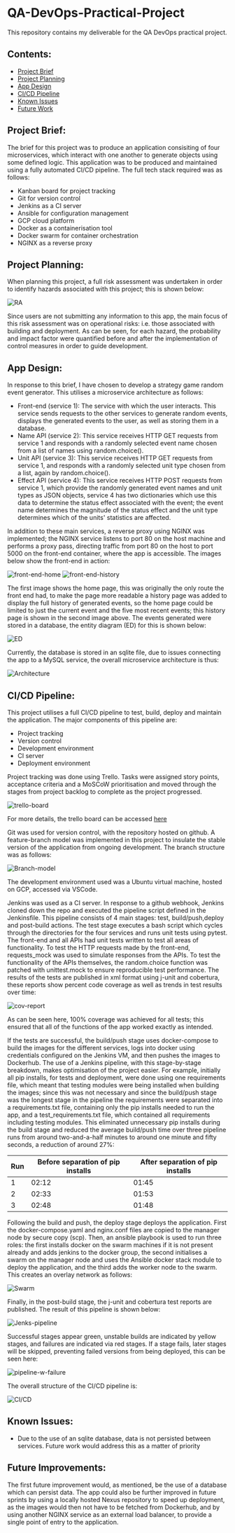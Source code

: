# QA-DevOps-Practical-Project  
This repository contains my deliverable for the QA DevOps practical project.
## Contents:  
*  [Project Brief](#Project-Brief)
*  [Project Planning](#Project-Planning)
*  [App Design](#App-Design)
*  [CI/CD Pipeline](#CI/CD-Pipeline)
*  [Known Issues](#Known-Issues)
*  [Future Work](#Future-Work)

## Project Brief:  
The brief for this project was to produce an application consisiting of four microservices, which interact with one another to generate objects using some defined logic. This application was to be produced and maintained using a fully automated CI/CD pipeline. The full tech stack required was as follows:  
* Kanban board for project tracking
* Git for version control
* Jenkins as a CI server
* Ansible for configuration management
* GCP cloud platform
* Docker as a containerisation tool
* Docker swarm for container orchestration
* NGINX as a reverse proxy  

## Project Planning:
When planning this project, a full risk assessment was undertaken in order to identify hazards associated with this project; this is shown below:

![RA](https://i.imgur.com/qJS8FBj.png)

Since users are not submitting any information to this app, the main focus of this risk assessment was on operational risks: i.e. those associated with building and deployment. As can be seen, for each hazard, the probability and impact factor were quantified before and after the implementation of control measures in order to guide development.

## App Design:  
In response to this brief, I have chosen to develop a strategy game random event generator. This utilises a microservice architecture as follows:  
* Front-end (service 1): The service with which the user interacts. This service sends requests to the other services to generate random events, displays the generated events to the user, as well as storing them in a database.
* Name API (service 2): This service receives HTTP GET requests from service 1 and responds with a randomly selected event name chosen from a list of names using random.choice().
* Unit API (service 3): This service receives HTTP GET requests from service 1, and responds with a randomly selected unit type chosen from a list, again by random.choice().
* Effect API (service 4): This service receives HTTP POST requests from service 1, which provide the randomly generated event names and unit types as JSON objects, service 4 has two dictionaries which use this data to determine the status effect associated with the event; the event name determines the magnitude of the status effect and the unit type determines which of the units' statistics are affected.

In addition to these main services, a reverse proxy using NGINX was implemented; the NGINX service listens to port 80 on the host machine and performs a proxy pass, directing traffic from port 80 on the host to port 5000 on the front-end container, where the app is accessible. The images below show the front-end in action:  

![front-end-home](https://i.imgur.com/imVhUta.png) ![front-end-history](https://i.imgur.com/MugpPxv.png)

The first image shows the home page, this was originally the only route the front end had, to make the page more readable a history page was added to display the full history of generated events, so the home page could be limited to just the current event and the five most recent events; this history page is shown in the second image above. The events generated were stored in a database, the entity diagram (ED) for this is shown below:

![ED](https://i.imgur.com/0dN4mk6.png)

Currently, the database is stored in an sqlite file, due to issues connecting the app to a MySQL service, the overall microservice architecture is thus:

![Architecture](https://i.imgur.com/42mJcPR.png)

## CI/CD Pipeline:
This project utilises a full CI/CD pipeline to test, build, deploy and maintain the application. The major components of this pipeline are:
* Project tracking
* Version control
* Development environment
* CI server
* Deployment environment  

Project tracking was done using Trello. Tasks were assigned story points, acceptance criteria and a MoSCoW prioritisation and moved through the stages from project backlog to complete as the project progressed. 

![trello-board](https://i.imgur.com/hNSLsh4.png)  

For more details, the trello board can be accessed [here](https://trello.com/b/75rHr6yu/practical-project)

Git was used for version control, with the repository hosted on github. A feature-branch model was implemented in this project to insulate the stable version of the application from ongoing development. The branch structure was as follows:  

![Branch-model](https://i.imgur.com/ZRUkDvL.png)

The development environment used was a Ubuntu virtual machine, hosted on GCP, accessed via VSCode. 

Jenkins was used as a CI server. In response to a github webhook, Jenkins cloned down the repo and executed the pipeline script defined in the Jenkinsfile. This pipeline consists of 4 main stages: test, build/push,deploy and post-build actions. The test stage executes a bash script which cycles through the directories for the four services and runs unit tests using pytest. The front-end and all APIs had unit tests written to test all areas of functionality. To test the HTTP requests made by the front-end, requests_mock was used to simulate responses from the APIs. To test the functionality of the APIs themselves, the random.choice function was patched with unittest.mock to ensure reproducible test performance. The results of the tests are published in xml format using j-unit and cobertura, these reports show percent code coverage as well as trends in test results over time:  

![cov-report](https://i.imgur.com/Iz5vh4z.png)

As can be seen here, 100% coverage was achieved for all tests; this ensured that all of the functions of the app worked exactly as intended.

If the tests are successful, the build/push stage uses docker-compose to build the images for the different services, logs into docker using credentials configured on the Jenkins VM, and then pushes the images to Dockerhub. The use of a Jenkins pipeline, with this stage-by-stage breakdown, makes optimisation of the project easier. For example, initially all pip installs, for tests and deployment, were done using one requirements file, which meant that testing modules were being installed when building the images; since this was not necessary and since the build/push stage was the longest stage in the pipeline the requirements were separated into a requirements.txt file, containing only the pip installs needed to run the app, and a test_requirements.txt file, which contained all requirements including testing modules. This eliminated unnecessary pip installs during the build stage and reduced the average build/push time over three pipeline runs from around two-and-a-half minutes to around one minute and fifty seconds, a reduction of around 27%:

| Run | Before separation of pip installs | After separation of pip installs |
| --- | --------------------------------- | -------------------------------- |
| 1   | 02:12                             | 01:45                            |
| 2   | 02:33                             | 01:53                            |
| 3   | 02:48                             | 01:48                            |

Following the build and push, the deploy stage deploys the application. First the docker-compose.yaml and nginx.conf files are copied to the manager node by secure copy (scp). Then, an ansible playbook is used to run three roles: the first installs docker on the swarm machines if it is not present already and adds jenkins to the docker group, the second initialises a swarm on the manager node and uses the Ansible docker stack module to deploy the application, and the third adds the worker node to the swarm. This creates an overlay network as follows:

![Swarm](https://i.imgur.com/RmMd02R.png)

Finally, in the post-build stage, the j-unit and cobertura test reports are published. The result of this pipeline is shown below:  

![Jenks-pipeline](https://i.imgur.com/wXi0QuL.png)

Successful stages appear green, unstable builds are indicated by yellow stages, and failures are indicated via red stages. If a stage fails, later stages will be skipped, preventing failed versions from being deployed, this can be seen here:  

![pipeline-w-failure](https://i.imgur.com/eUYHXy0.png)

The overall structure of the CI/CD pipeline is:

![CI/CD](https://i.imgur.com/OCDefsv.png)

## Known Issues:
* Due to the use of an sqlite database, data is not persisted between services. Future work would address this as a matter of priority

## Future Improvements:  
The first future improvement would, as mentioned, be the use of a database which can persist data. The app could also be further improved in future sprints by using a locally hosted Nexus repository to speed up deployment, as the images would then not have to be fetched from Dockerhub, and by using another NGINX service as an external load balancer, to provide a single point of entry to the application.
